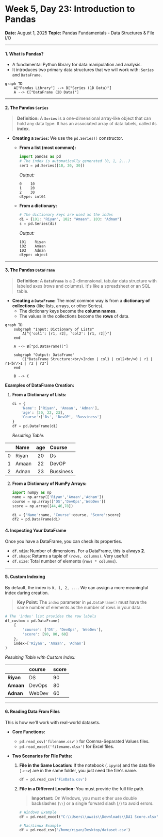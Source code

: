 # Week 5, Day 23:  Introduction to Pandas

**Date:** August 1, 2025
**Topic:** Pandas Fundamentals - Data Structures & File I/O

---

#### **1. What is Pandas?**

*   A fundamental Python library for data manipulation and analysis.
*   It introduces two primary data structures that we will work with: `Series` and `DataFrame`.

```mermaid
graph TD
    A["Pandas Library"] --> B["Series (1D Data)"]
    A --> C["DataFrame (2D Data)"]
```

---

#### **2. The Pandas `Series`**

> **Definition:** A **`Series`** is a one-dimensional array-like object that can hold any data type. It has an associated array of data labels, called its **index**.

*   **Creating a `Series`:** We use the `pd.Series()` constructor.

    *   **From a list (most common):**
        ```python
        import pandas as pd
        # The index is automatically generated (0, 1, 2...)
        ser1 = pd.Series([10, 20, 30])
        ```
        *Output:*
        ```
        0    10
        1    20
        2    30
        dtype: int64
        ```

    *   **From a dictionary:**
        ```python
        # The dictionary keys are used as the index
        di = {101: "Riyan", 102: "Amaan", 103: "Adnan"}
        s = pd.Series(di)
        ```
        *Output:*
        ```
        101    Riyan
        102    Amaan
        103    Adnan
        dtype: object
        ```

---

#### **3. The Pandas `DataFrame`**

> **Definition:** A **`DataFrame`** is a 2-dimensional, tabular data structure with labeled axes (rows and columns). It's like a spreadsheet or an SQL table.

*   **Creating a `DataFrame`:** The most common way is from a **dictionary of collections** (like lists, arrays, or other Series).
    *   The dictionary keys become the **column names**.
    *   The values in the collections become the **rows** of data.

```mermaid
graph TD
    subgraph "Input: Dictionary of Lists"
        A["{'col1': [r1, r2], 'col2': [r1, r2]}"]
    end
    
    A --> B["pd.DataFrame()"]
    
    subgraph "Output: DataFrame"
        C["DataFrame Structure:<br/>Index | col1 | col2<br/>0 | r1 | r1<br/>1 | r2 | r2"]
    end
    
    B --> C
```

**Examples of DataFrame Creation:**

1.  **From a Dictionary of Lists:**
    ```python
    di = {
        'Name': ['Riyan', 'Amaan', 'Adnan'],
        'age': [20, 22, 23],
        'Course':['Ds', 'DevOP', 'Bussiness']
    }
    df = pd.DataFrame(di)
    ```
    
    *Resulting Table:*
    
| | Name | age | Course |
| :-- | :--- | :-: | :--- |
| 0 | Riyan | 20 | Ds |
| 1 | Amaan | 22 | DevOP |
| 2 | Adnan | 23 | Bussiness|

2.  **From a Dictionary of NumPy Arrays:**
    ```python
    import numpy as np
    name = np.array(['Riyan','Amaan','Adnan'])
    course = np.array(['DS','DevOps','WebDev'])
    score = np.array([44,46,78])

    di = {'Name':name, 'Course':course, 'Score':score}
    df2 = pd.DataFrame(di)
    ```

#### **4. Inspecting Your DataFrame**

Once you have a DataFrame, you can check its properties.

*   `df.ndim`: Number of dimensions. For a DataFrame, this is always **2**.
*   `df.shape`: Returns a tuple of `(rows, columns)`. Very useful!
*   `df.size`: Total number of elements (`rows * columns`).

---

#### **5. Custom Indexing**

By default, the index is `0, 1, 2, ...`. We can assign a more meaningful index during creation.

> **Key Point:** The `index` parameter in `pd.DataFrame()` must have the same number of elements as the number of rows in your data.

```python
# The 'index' list provides the row labels
df_custom = pd.DataFrame(
    {
        'course': ['DS', 'DevOps', 'WebDev'],
        'score': [90, 80, 60]
    }, 
    index=['Riyan', 'Amaan', 'Adnan']
)
```
*Resulting Table with Custom Index:*

| | course | score |
|:---|:---|:---|
| **Riyan** | DS | 90 |
| **Amaan** | DevOps | 80 |
| **Adnan** | WebDev | 60 |

---

#### **6. Reading Data From Files**

This is how we'll work with real-world datasets.

*   **Core Functions:**
    *   `pd.read_csv('filename.csv')` for Comma-Separated Values files.
    *   `pd.read_excel('filename.xlsx')` for Excel files.

*   **Two Scenarios for File Paths:**

    1.  **File in the Same Location:** If the notebook (`.ipynb`) and the data file (`.csv`) are in the same folder, you just need the file's name.
        ```python
        df = pd.read_csv('FinData.csv') 
        ```

    2.  **File in a Different Location:** You must provide the full file path.
        > **Important:** On Windows, you must either use double backslashes (`\\`) or a single forward slash (`/`) to avoid errors.
        ```python
        # Windows Example
        df = pd.read_excel("C:\\Users\\uwais\\Downloads\\DA1 Score.xlsx")
        
        # Mac/Linux Example
        df = pd.read_csv('/home/riyan/Desktop/dataset.csv')
        ```